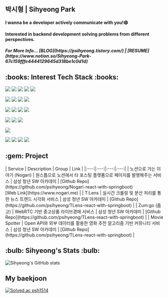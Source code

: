 ## 박시형 | Sihyeong Park

<h4>I wanna be a developer actively communicate with you!😄</h4>
<h4>Interested in backend development solving problems from different perspectives.</h4>
<h5> For More Info... [BLOG](https://psihyeong.tistory.com/) | [RESUME](https://www.notion.so/Sihyeong-Park-67c159fffe4444129645d318be1c0d1d)</h5>


<!--STACK-->
<h2> :books: Interest Tech Stack :books: </h2>
<p>
<img src="https://img.shields.io/badge/Python-3776AB?style=for-the-badge&logo=Python&logoColor=white"/>
<img src= "https://img.shields.io/badge/java-%23ED8B00.svg?style=for-the-badge&logo=java&logoColor=white"/>
<img src="https://img.shields.io/badge/JavaScript-F7DF1E?style=for-the-badge&logo=JavaScript&logoColor=black"/>
<img src="https://img.shields.io/badge/CSS-1572B6?style=for-the-badge&logo=Css3&logoColor=white">
<img src="https://img.shields.io/badge/HTML-E34F26?style=for-the-badge&logo=HTML5&logoColor=white"/>
</p>
<p>
<img src="https://img.shields.io/badge/Django-092E20?style=for-the-badge&logo=Django&logoColor=white"/>
<img src="https://img.shields.io/badge/Springboot-6DB33F?style=for-the-badge&logo=Springboot&logoColor=white"/>
<img src="https://img.shields.io/badge/SQLite-003B57?style=for-the-badge&logo=SQLite&logoColor=white">
<img src="https://img.shields.io/badge/mysql-4479A1?style=for-the-badge&logo=mysql&logoColor=white">
</p>
<p>
<img src="https://img.shields.io/badge/Docker-2496ED.svg?style=for-the-badge&logo=Docker&logoColor=white"/>
<img src="https://img.shields.io/badge/NGINX-009639.svg?style=for-the-badge&logo=NGINX&logoColor=white"/>
<img src="https://img.shields.io/badge/Ubuntu-E95420.svg?style=for-the-badge&logo=Ubuntu&logoColor=white"/>
<img src="https://img.shields.io/badge/Jenkins-D24939.svg?style=for-the-badge&logo=Jenkins&logoColor=white"/>
</p>
<p>
<img src="https://img.shields.io/badge/Amazon%20AWS-232F3E.svg?style=for-the-badge&logo=Amazon-AWS&logoColor=white"/>
<img src="https://img.shields.io/badge/Amazon%20EC2-FF9900.svg?style=for-the-badge&logo=Amazon-EC2&logoColor=white"/>
<img src="https://img.shields.io/badge/Amazon%20S3-569A31.svg?style=for-the-badge&logo=Amazon-S3&logoColor=white"/>
</p>
<p>
<img src="https://img.shields.io/badge/vue.js-4FC08D?style=for-the-badge&logo=vue.js&logoColor=white">
</p>
<p>
<img src="https://img.shields.io/badge/Github-181717?style=for-the-badge&logo=Github&logoColor=white"/>
<img src="https://img.shields.io/badge/Gitlab-FC6D26?style=for-the-badge&logo=Gitlab&logoColor=white"/>
<img src="https://img.shields.io/badge/Jira-0052CC?style=for-the-badge&logo=Jira&logoColor=white"/>
<img src="https://img.shields.io/badge/Mattermost-0058CC?style=for-the-badge&logo=Mattermost&logoColor=white"/>
</p>

<h2>:gem: Project</h2>
| Service | Description | Group | Link |
|:---:|:---:|:---:|:---:|
| 노션으로 가는 이야기 (Nogari) | 원스톱으로 노션에서 타 포스팅 플랫폼으로 페이지를 발행해주는 서비스 | 삼성 청년 SW 아카데미 | [Github Repo](https://github.com/psihyeong/Nogari-react-with-springboot) <br> [Web Link](https://www.nogari.me) |
| T:Lens | 실시간 크롤링 및 분산 처리를 통한 뉴스 트렌드 시각화 서비스 | 삼성 청년 SW 아카데미 | [Github Repo](https://github.com/psihyeong/TLens-react-with-springboot) |
| Zum:go (줌고) | WebRTC 기반 중고상품 라이브경매 서비스 | 삼성 청년 SW 아카데미 | [Github Repo](https://github.com/psihyeong/TLens-react-with-springboot) |
| Movie Spotter | Open API와 외부 데이터를 활용한 영화 추천 알고리즘 기반 커뮤니티 서비스 | 삼성 청년 SW 아카데미 | [Github Repo](https://github.com/psihyeong/TLens-react-with-springboot) |



<br/>
<!--[![Solved.ac
프로필](http://mazassumnida.wtf/api/v2/generate_badge?boj={aldzltkfkdgo})](https://solved.ac/{aldzltkfkdgo})-->
<h2> :bulb: Sihyeong's Stats :bulb: </h2>

![Sihyeong's GitHub stats](https://github-readme-stats.vercel.app/api?username=psihyeong&show_icons=true&theme=buefy)

<h2> My baekjoon </h2>

[![Solved.ac psh1514](http://mazassumnida.wtf/api/v2/generate_badge?boj=psh1514)](https://solved.ac/psh1514)
